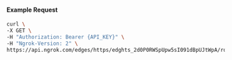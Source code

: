<!-- Code generated for API Clients. DO NOT EDIT. -->

#### Example Request

```bash
curl \
-X GET \
-H "Authorization: Bearer {API_KEY}" \
-H "Ngrok-Version: 2" \
https://api.ngrok.com/edges/https/edghts_2d0P0RWSpUpw5sI091dBpUJtWpA/routes/edghtsrt_2d0P0LQtTOdxUEhgrI3x8sJfmWN/oidc
```
